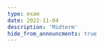```yaml
---
type: exam
date: 2022-11-04
description: 'Midterm'
hide_from_announcments: true
---
```

<!--- 
**Topics:**
1. Topic 1
2. Topic 2
3. Topic 3
--->
